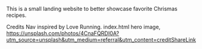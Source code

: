 This is a small landing website to better showcase favorite Chrismas recipes.




Credits
Nav inspired by Love Running. 
index.html hero image, https://unsplash.com/photos/4CnaFQRDI0A?utm_source=unsplash&utm_medium=referral&utm_content=creditShareLink